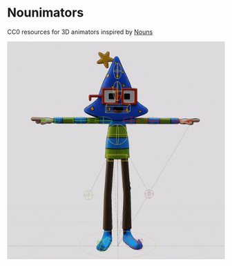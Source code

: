 # Nounimators
CC0 resources for 3D animators inspired by [Nouns](https://nouns.wtf)

![](https://github.com/eyoxin/nounimators/blob/main/nounimators%20rig/nounimators%20rig%20turnaround.gif)
